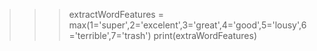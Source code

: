 >>>extractWordFeatures = max(1='super',2='excelent',3='great',4='good',5='lousy',6='terrible',7='trash')
>>>print(extraWordFeatures)
